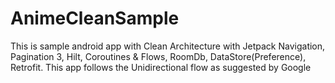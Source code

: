 # AnimeCleanSample
This is sample android app with Clean Architecture with Jetpack Navigation, Pagination 3, Hilt, Coroutines &amp; Flows, RoomDb, DataStore(Preference), Retrofit. This app follows the Unidirectional flow as suggested by Google
